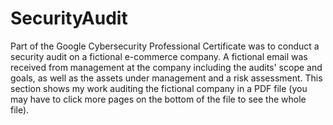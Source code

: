 # SecurityAudit
Part of the Google Cybersecurity Professional Certificate was to conduct a security audit on a fictional e-commerce company. A fictional email was received from management at the company including the audits' scope and goals, as well as the assets under management and a risk assessment. This section shows my work auditing the fictional company in a PDF file (you may have to click more pages on the bottom of the file to see the whole file).
